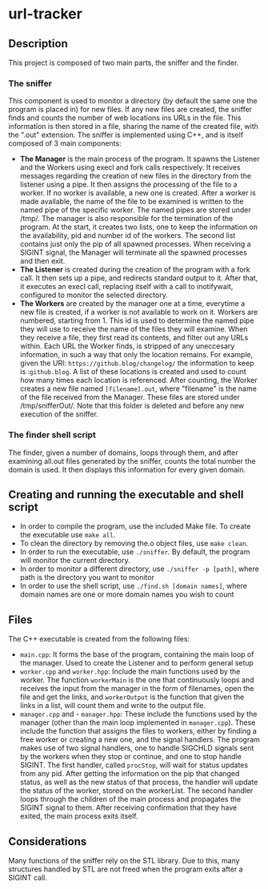 # url-tracker

## Description
This project is composed of two main parts, the sniffer and the finder. 
### The sniffer
This component is used to monitor a directory (by default the same one the program is placed in) for new files. If any new files are created, the sniffer finds and counts 
the number of web locations ins URLs in the file. This information is then stored in a file, sharing the name of the created file, with the ".out" extension. The sniffer 
is implemented using C++, and is itself composed of 3 main components:
- **The Manager** is the main process of the program. It spawns the Listener and the Workers using execl and fork calls respectively. It receives messages regarding the creation of new files in the directory from the listener using a pipe. It then assigns the processing of the file to a worker. If no worker is available, a new one is created. After a worker is made available, the name of the file to be examined is written to the named pipe of the specific worker. The named pipes are stored under /tmp/. The manager is also responsible for the termination of the program. At the start, it creates two lists, one to keep the information on the availability, pid and number id of the workers. The second list contains just only the pip of all spawned processes. When receiving a SIGINT signal, the Manager will terminate all the spawned processes and then exit. 
- **The Listener** is created during the creation of the program with a fork call. It then sets up a pipe, and redirects standard output to it. After that, it executes an execl call, replacing itself with a call to inotifywait, configured to monitor the selected directory.
- **The Workers** are created by the manager one at a time, everytime a new file is created, if a worker is not available to work on it. Workers are numbered, starting from 1. This id is used to determine the named pipe they will use to receive the name of the files they will examine. When they receive a file, they first read its contents, and filter out any URLs within. Each URL the Worker finds, is stripped of any uneccesary information, in such a way that only the location remains. For example, given the URl: `https://github.blog/changelog/` the information to keep is :`github.blog`. A list of these locations is created and used to count how many times each location is referenced. After counting, the Worker creates a new file named `[filename].out`, where "filename" is the name of the file received from the Manager. These files are stored under /tmp/snifferOut/. Note that this folder is deleted and before any new execution of the sniffer.

### The finder shell script
The finder, given a number of domains, loops through them, and after examining all.out files generated by the sniffer, counts the total number the domain is used. It then displays this information for every given domain.

## Creating and running the executable and shell script
- In order to compile the program, use the included Make file. To create the executable use `make all`.
- To clean the directory by removing the.o object files, use `make clean`.
- In order to run the executable, use `./sniffer`. By default, the program will monitor the current directory.
- In order to monitor a different directory, use `./sniffer -p [path]`, where path is the directory you want to monitor
- In order to use the shell script, use `./find.sh [domain names]`, where domain names are one or more domain names you wish to count

## Files
The C++ executable is created from the following files:
- `main.cpp`: It forms the base of the program, containing the main loop of the manager. Used to create the Listener and to perform general setup
- `worker.cpp` and `worker.hpp`: Include the main functions used by the worker. The function `workerMain` is the one that continuously loops and receives the input from the manager in the form of filenames, open the file and get the links, and `workerOutput` is the function that given the links in a list, will count them and write to the output file.
- `manager.cpp` and - `manager.hpp`: These include the functions used by the manager (other than the main loop implemented in `manager.cpp`). These include the function that assigns the files to workers, either by finding a free worker or creating a new one, and the signal handlers. The program makes use of two signal handlers, one to handle SIGCHLD signals sent by the workers when they stop or continue, and one to stop handle SIGINT. The first handler, called `procStop`, will wait for status updates from any pid. After getting the information on the pip that changed status, as well as the new status of that process, the handler will update the status of the worker, stored on the workerList. The second handler loops through the children of the main process and propagates the SIGINT signal to them. After receiving confirmation that they have exited, the main process exits itself.

## Considerations
Many functions of the sniffer rely on the STL library. Due to this, many structures handled by STL are not freed when the program exits after a SIGINT call. 
